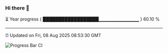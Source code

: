 ### Hi there 👋

⏳ Year progress { ██████████████████▁▁▁▁▁▁▁▁▁▁▁▁ } 60.10 %

---

⏰ Updated on Fri, 08 Aug 2025 08:53:30 GMT

![Progress Bar CI](https://github.com/IshwaranRudhara/GIT-ACTION/workflows/Progress%20Bar%20CI/badge.svg)

